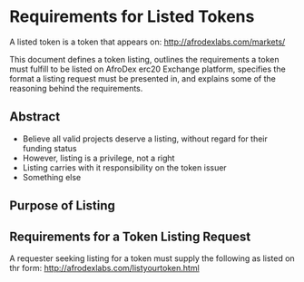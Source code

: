 # Requirements for Listed Tokens

A listed token is a token that appears on: http://afrodexlabs.com/markets/

This document defines a token listing, outlines the requirements a token must
fulfill to be listed on AfroDex erc20 Exchange platform, specifies the format a listing
request must be presented in, and explains some of the reasoning behind the
requirements.

## Abstract

* Believe all valid projects deserve a listing, without regard for their funding status
* However, listing is a privilege, not a right
* Listing carries with it responsibility on the token issuer
* Something else

## Purpose of Listing

##

## Requirements for a Token Listing Request

A requester seeking listing for a token must supply the following
as listed on thr form: http://afrodexlabs.com/listyourtoken.html
